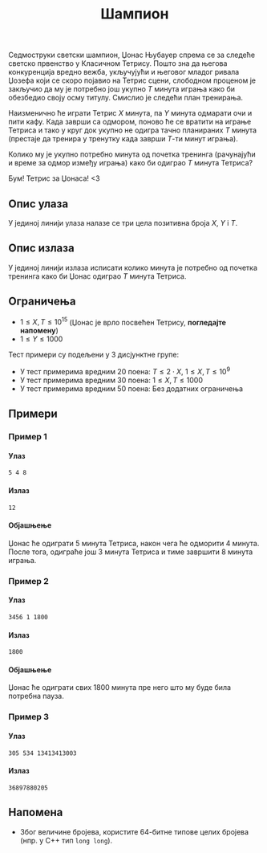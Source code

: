 ﻿---
title: Шампион
timelimit: 1.0 # у секундама
memlimit: 64   # y MB
owner: takprog # власник је онај ко ради на задатку
origin: # опционо (ако се зна одакле је задатак преузет, пожељно је навести извор)
tags: [] # сваки задатак може бити означен према унапред договореној листи ознака
status: KOMPLETAN # један од: "IZRADA", "PREGLED" или "KOMPLETAN".
status-date: 2024-08-15 # датум у формату YYYY-MM-DD од када је задатак у наведеном статусу
crafted-dir: testcases
solutions:
  - name: ex0
    lang: [cpp, py]
    desc: ""
    tags: []
---

Седмоструки светски шампион, Џонас Њубауер спрема се за следеће светско првенство у Класичном Тетрису. Пошто зна да његова конкуренција вредно вежба, укључујући и његовог младог ривала Џозефа који се скоро појавио на Тетрис сцени, слободном проценом је закључио да му је потребно још укупно $T$ минута играња како би обезбедио своју осму титулу. Смислио је следећи план тренирања.

Наизменично ће играти Тетрис $X$ минута, па $Y$ минута одмарати очи и пити кафу. Када заврши са одмором, поново ће се вратити на играње Тетриса и тако у круг док укупно не одигра тачно планираних $T$ минута (престаје да тренира у тренутку када заврши $T$-ти минут играња).

Колико му је укупно потребно минута од почетка тренинга (рачунајући и време за одмор између играња) како би одиграо $T$ минута Тетриса?

Бум! Тетрис за Џонаса! <3

## Опис улаза

У јединој линији улаза налазе се три цела позитивна броја $X$, $Y$ i $T$. 

## Опис излаза

У јединој линији излаза исписати колико минута је потребно од почетка тренинга како би Џонас одиграо $T$ минута Тетриса.

## Ограничења

- $1 \leq X, T \leq 10^{15}$ (Џонас је врло посвећен Тетрису, **погледајте напомену**)
- $1 \leq Y \leq 1000$

Тест примери су подељени у 3 дисјунктнe групe:

-   У тест примерима вредним $20$ поена: $T \leq 2\cdot X$, $1 \leq X, T \leq 10^9$
-   У тест примерима вредним $30$ поена: $1 \leq X, T \leq 1000$
-   У тест примерима вредним $50$ поена: Без додатних ограничења

## Примери

### Пример 1

#### Улаз

~~~
5 4 8
~~~

#### Излаз

~~~
12
~~~

#### Објашњење
Џонас ће одиграти $5$ минута Тетриса, након чега ће одморити $4$ минута. После тога, одиграће још $3$ минута Тетриса и тиме завршити $8$ минута играња.
### Пример 2

#### Улаз

~~~
3456 1 1800
~~~

#### Излаз

~~~
1800
~~~

#### Објашњење
Џонас ће одиграти свих $1800$ минута пре него што му буде била потребна пауза. 

### Пример 3

#### Улаз

~~~
305 534 13413413003
~~~

#### Излаз

~~~
36897880205
~~~

## Напомена

* Због величине бројева, користите 64-битне типове целих бројева (нпр. у C++ тип `long long`).
